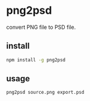 png2psd
=======

convert PNG file to PSD file.

## install
```sh
npm install -g png2psd
```

## usage
```sh
png2psd source.png export.psd
```
